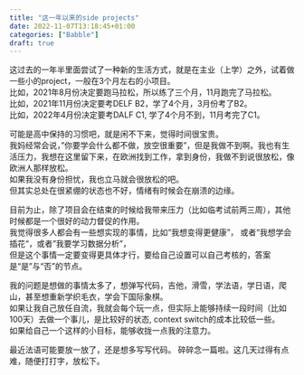 ```yaml
---
title: "这一年以来的side projects"
date: 2022-11-07T13:18:45+01:00
categories: ["Babble"]
draft: true
---
```


这过去的一年半里面尝试了一种新的生活方式，就是在主业（上学）之外，试着做一些小的project，一般在3个月左右的小项目。  
比如，2021年8月份决定要跑马拉松，所以练了三个月，11月跑完了马拉松。  
比如，2021年11月份决定要考DELF B2，学了4个月，3月份考了B2。  
比如，2022年4月份决定要考DALF C1, 学了4个月不到，11月考完了C1。  
 
可能是高中保持的习惯吧，就是闲不下来，觉得时间很宝贵。  
我妈经常会说，”你要学会什么都不做，放空很重要”，但是我做不到啊。我也有生活压力，我想在这里留下来，在欧洲找到工作，拿到身份，我做不到说很放松，像欧洲人那样放松。  
如果我没有身份担忧，我也立马就会很放松的吧。  
但其实总处在很紧绷的状态也不好，情绪有时候会在崩溃的边缘。  

目前为止，除了项目会在结束的时候给我带来压力（比如临考试前两三周），其他时候都是一个很好的动力督促的作用。  
我觉得很多人都会有一些想实现的事情，比如“我想变得更健康”， 或者“我想学会插花“，或者”我要学习数据分析”，  
但是这个事情一定要变得更具体才行，要给自己设置可以自己考核的，答案是“是”与“否”的节点。  

我的问题是想做的事情太多了，想弹写代码，吉他，滑雪，学法语，学日语，爬山，甚至想重新学织毛衣，学会下国际象棋。  
如果让我自己放任自流，我就会每个玩一点，但实际上能够持续一段时间（比如100天）去做一个事儿，是比较好的状态, context switch的成本比较低一些。  
如果给自己一个这样的小目标，能够收拢一点我的注意力。

最近法语可能要放一放了，还是想多写写代码。
碎碎念一篇啦。这几天过得有点难，随便打打字，放松下。